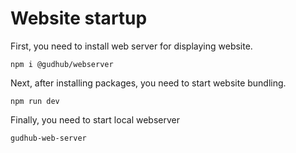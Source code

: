 # Website startup

First, you need to install web server for displaying website.

`
npm i @gudhub/webserver
`

Next, after installing packages, you need to start website bundling.

`
npm run dev
`

Finally, you need to start local webserver

`
gudhub-web-server
`